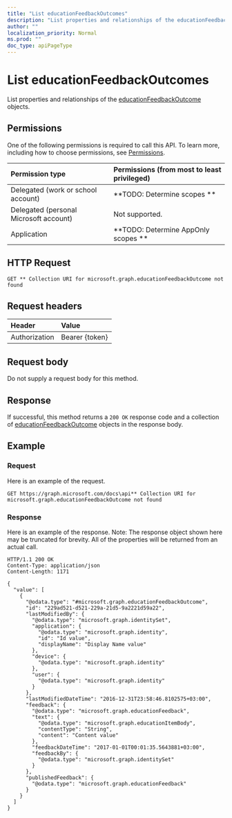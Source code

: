 ```yaml
---
title: "List educationFeedbackOutcomes"
description: "List properties and relationships of the educationFeedbackOutcome objects."
author: ""
localization_priority: Normal
ms.prod: ""
doc_type: apiPageType
---
```


# List educationFeedbackOutcomes

List properties and relationships of the [educationFeedbackOutcome](../resources/educationfeedbackoutcome.md) objects.

## Permissions
One of the following permissions is required to call this API. To learn more, including how to choose permissions, see [Permissions](/concepts/permissions-reference.md).

|Permission type|Permissions (from most to least privileged)|
|:---|:---|
|Delegated (work or school account)|**TODO: Determine scopes **|
|Delegated (personal Microsoft account)|Not supported.|
|Application|**TODO: Determine AppOnly scopes **|

## HTTP Request
<!-- {
  "blockType": "ignored"
}
-->
``` http
GET ** Collection URI for microsoft.graph.educationFeedbackOutcome not found
```

## Request headers
|Header|Value|
|:---|:---|
|Authorization|Bearer {token}|

## Request body
Do not supply a request body for this method.

## Response
If successful, this method returns a `200 OK` response code and a collection of [educationFeedbackOutcome](../resources/educationfeedbackoutcome.md) objects in the response body.

## Example

### Request
Here is an example of the request.
<!-- {
  "blockType": "request",
  "name": "get_educationfeedbackoutcome"
}
-->
``` http
GET https://graph.microsoft.com/docs\api** Collection URI for microsoft.graph.educationFeedbackOutcome not found
```

### Response
Here is an example of the response. Note: The response object shown here may be truncated for brevity. All of the properties will be returned from an actual call.
<!-- {
  "blockType": "response",
  "truncated": true,
  "@odata.type": "collection(microsoft.graph.educationfeedbackoutcome)"
}
-->
``` http
HTTP/1.1 200 OK
Content-Type: application/json
Content-Length: 1171

{
  "value": [
    {
      "@odata.type": "#microsoft.graph.educationFeedbackOutcome",
      "id": "229ad521-d521-229a-21d5-9a2221d59a22",
      "lastModifiedBy": {
        "@odata.type": "microsoft.graph.identitySet",
        "application": {
          "@odata.type": "microsoft.graph.identity",
          "id": "Id value",
          "displayName": "Display Name value"
        },
        "device": {
          "@odata.type": "microsoft.graph.identity"
        },
        "user": {
          "@odata.type": "microsoft.graph.identity"
        }
      },
      "lastModifiedDateTime": "2016-12-31T23:58:46.8102575+03:00",
      "feedback": {
        "@odata.type": "microsoft.graph.educationFeedback",
        "text": {
          "@odata.type": "microsoft.graph.educationItemBody",
          "contentType": "String",
          "content": "Content value"
        },
        "feedbackDateTime": "2017-01-01T00:01:35.5643881+03:00",
        "feedbackBy": {
          "@odata.type": "microsoft.graph.identitySet"
        }
      },
      "publishedFeedback": {
        "@odata.type": "microsoft.graph.educationFeedback"
      }
    }
  ]
}
```

